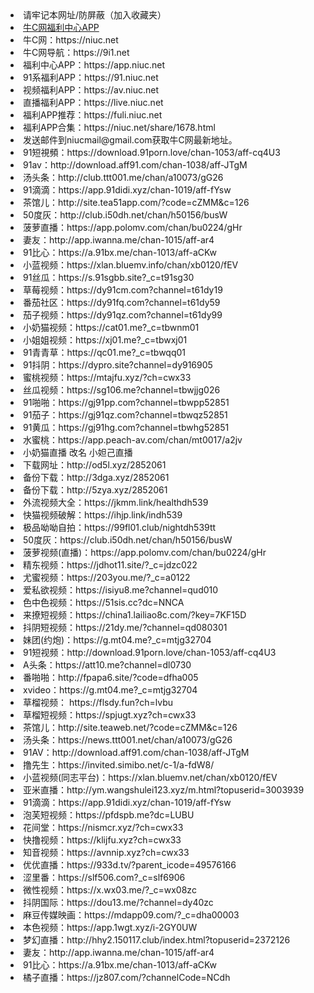 <li>请牢记本网址/防屏蔽（加入收藏夹）</li>
<li><a href="https://cdn.jsdelivr.net/gh/niucnet/zonghe@latest/3.0.apk" target="_blank">牛C网福利中心APP</a></li>
<li>牛C网：https://niuc.net</li>
<li>牛C网导航：https://9i1.net</li>
<li>福利中心APP：https://app.niuc.net</li>
<li>91系福利APP：https://91.niuc.net</li>
<li>视频福利APP：https://av.niuc.net</li>
<li>直播福利APP：https://live.niuc.net</li>
<li>福利APP推荐：https://fuli.niuc.net</li>
<li>福利APP合集：https://niuc.net/share/1678.html</li>
<li>发送邮件到niucmail@gmail.com获取牛C网最新地址。</li>
<li>91短視頻：https://download.91porn.love/chan-1053/aff-cq4U3</li>
<li>91av：http://download.aff91.com/chan-1038/aff-JTgM</li>
<li>汤头条：http://club.ttt001.me/chan/a10073/gG26</li>
<li>91滴滴：https://app.91didi.xyz/chan-1019/aff-fYsw</li>
<li>茶馆儿：http://site.tea51app.com/?code=cZMM&c=126</li>
<li>50度灰：http://club.i50dh.net/chan/h50156/busW</li>
<li>菠萝直播：https://app.polomv.com/chan/bu0224/gHr</li>
<li>妻友：http://app.iwanna.me/chan-1015/aff-ar4</li>
<li>91比心：https://a.91bx.me/chan-1013/aff-aCKw</li>
<li>小蓝视频：https://xlan.bluemv.info/chan/xb0120/fEV</li>
<li>91丝瓜：https://s.91sgbb.site?_c=t91sg30</li>
<li>草莓视频：https://dy91cm.com?channel=t61dy19</li>
<li>番茄社区：https://dy91fq.com?channel=t61dy59</li>
<li>茄子视频：https://dy91qz.com?channel=t61dy99</li>
<li>小奶猫视频：https://cat01.me?_c=tbwnm01</li>
<li>小姐姐视频：https://xj01.me?_c=tbwxj01</li>
<li>91青青草：https://qc01.me?_c=tbwqq01</li>
<li>91抖阴：https://dypro.site?channel=dy916905</li>
<li>蜜桃视频：https://mtajfu.xyz/?ch=cwx33</li>
<li>丝瓜视频：https://sg106.me?channel=tbwjjg026</li>
<li>91啪啪：https://gj91pp.com?channel=tbwpp52851</li>
<li>91茄子：https://gj91qz.com?channel=tbwqz52851</li>
<li>91黄瓜：https://gj91hg.com?channel=tbwhg52851</li>
<li>水蜜桃：https://app.peach-av.com/chan/mt0017/a2jv</li>
<li>小奶猫直播 改名 小妲己直播</li>
<li>下载网址：http://od5l.xyz/2852061</li>
<li>备份下载：http://3dga.xyz/2852061</li>
<li>备份下载：http://5zya.xyz/2852061</li>
<li>外流视频大全：https://jkmm.link/healthdh539</li>
<li>快猫视频破解：https://ihjp.link/indh539</li>
<li>极品呦呦自拍：https://99fl01.club/nightdh539tt</li>
<li>50度灰：https://club.i50dh.net/chan/h50156/busW</li>
<li>菠萝视频(直播)：https://app.polomv.com/chan/bu0224/gHr</li>
<li>精东视频：https://jdhot11.site/?_c=jdzc022</li>
<li>尤蜜视频：https://203you.me/?_c=a0122</li>
<li>爱私欲视频：https://isiyu8.me?channel=qud010</li>
<li>色中色视频：https://51sis.cc?dc=NNCA</li>
<li>来撩短视频：https://china1.lailiao8c.com/?key=7KF15D</li>
<li>抖阴短视频：https://21dy.me/?channel=qd080301</li>
<li>妹团(约炮)：https://g.mt04.me?_c=mtjg32704</li>
<li>91短视频：http://download.91porn.love/chan-1053/aff-cq4U3</li>
<li>A头条：https://att10.me?channel=dl0730</li>
<li>番啪啪：http://fpapa6.site/?code=dfha005</li>
<li>xvideo：https://g.mt04.me?_c=mtjg32704</li>
<li>草榴视频： https://flsdy.fun?ch=lvbu</li>
<li>草榴短视频：https://spjugt.xyz?ch=cwx33</li>
<li>茶馆儿：http://site.teaweb.net/?code=cZMM&c=126</li>
<li>汤头条：https://news.ttt001.net/chan/a10073/gG26</li>
<li>91AV：http://download.aff91.com/chan-1038/aff-JTgM</li>
<li>撸先生：https://invited.simibo.net/c-1/a-fdW8/</li>
<li>小蓝视频(同志平台)：https://xlan.bluemv.net/chan/xb0120/fEV</li>
<li>亚米直播：http://ym.wangshulei123.xyz/m.html?topuserid=3003939</li>
<li>91滴滴：https://app.91didi.xyz/chan-1019/aff-fYsw</li>
<li>泡芙短视频：https://pfdspb.me?dc=LUBU</li>
<li>花间堂：https://nismcr.xyz/?ch=cwx33</li>
<li>快撸视频：https://klijfu.xyz?ch=cwx33</li>
<li>知音视频：https://avnnip.xyz?ch=cwx33</li>
<li>优优直播：https://933d.tv/?parent_icode=49576166</li>
<li>涩里番：https://slf506.com?_c=slf6906</li>
<li>微性视频：https://x.wx03.me/?_c=wx08zc</li>
<li>抖阴国际：https://dou13.me/?channel=dy40zc</li>
<li>麻豆传媒映画：https://mdapp09.com/?_c=dha00003</li>
<li>本色视频：https://app.1wgt.xyz/i-2GY0UW</li>
<li>梦幻直播：http://hhy2.150117.club/index.html?topuserid=2372126</li>
<li>妻友：http://app.iwanna.me/chan-1015/aff-ar4</li>
<li>91比心：https://a.91bx.me/chan-1013/aff-aCKw</li>
<li>橘子直播：https://jz807.com/?channelCode=NCdh</li>
